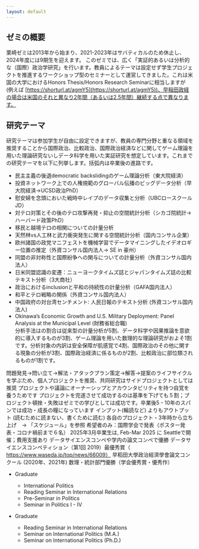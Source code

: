 ```yaml
---
layout: default
---
```


## ゼミの概要
栗崎ゼミは2013年から始まり、2021-2023年はサバティカルのため休止し、2024年度には9期生を迎えます。
このゼミでは、広く「実証的あるいは分析的な（国際）政治学研究」を行います。教員によるテーマは設定せず学生プロジェクトを推進するワークショップ型のセミナーとして運営してきました。これは米国の大学におけるHonors Thesis/Honors Research Seminarに相当しますが (例えば [https://shorturl.at/agmY5](https://shorturl.at/agmY5))、早稲田政経の場合は米国のそれと異なり2年間（あるいは2.5年間）継続する点で異なります。

## 研究テーマ
研究テーマは参加学生が自由に設定できますが、教員の専門分野と重なる領域を推奨することから国際政治、比較政治、国際政治経済などに関してゲーム理論を用いた理論研究ないしデータ科学を用いた実証研究を想定しています。これまでの研究テーマを以下に列挙します。括弧内は卒業後の進路です。
- 民主主義の後退democratic backslidingのゲーム理論分析（東大院経済）
- 投資ネットワーク上での人権規範のグローバル伝播のビッグデータ分析（早大院経済→UCSD政治PhD）
- 慰安婦を念頭においた戦時中レイプのデータ収集と分析（UBCロースクールJD）
- 対テロ対策とその後のテロ攻撃再発・抑止の空間統計分析（シカゴ院統計→ハーバード政策PhD）
- 移民と越境テロの相関についての計量分析
- 天然林vs人工林と武力衝突発生に関する空間統計分析（国内コンサル企業）
- 欧州諸国の政党マニフェストを機械学習でデータマイニングしたイデオロギー位置の推定（外資コンサル国内法人→ SE in 豪州）
- 同盟の非対称性と国際紛争への関与についての計量分析（外資コンサル国内法人）
- 日米同盟認識の変遷：ニューヨークタイムズ誌とジャパンタイムズ誌の比較テキスト分析（3大商社）
- 政治におけるinclusionと平和の持続性の計量分析（GAFA国内法人）
- 和平とテロ戦略の関係（外資コンサル国内法人）
- 中国政府の対台湾センチメント: 人民日報のテキスト分析 (外資コンサル国内法人)
- Okinawa’s Economic Growth and U.S. Military Deployment: Panel Analysis at the Municipal Level (財務省総合職)<br>
分析手法はの割合は従来型の計量分析が5割、データ科学や因果推論を意欲的に導入するものが3割、ゲーム理論を用いた数理的な理論研究がおよそ1割です。分析対象の内訳は安全保障が肌感覚で4割、国際政治のその他に関する現象の分析が3割、国際政治経済に係るものが2割、比較政治に部位類されるものが1割です。




問題発見→問い立て→解法・アタックプラン策定→解答→提案のライフサイクルを学ぶため、個人プロジェクトを推奨、共同研究はサイドプロジェクトとしては推奨
プロジェクトや議論にオーナーシップとアカウンタビリティを持つ自覚を養うためです
プロジェクトを完遂させて成功するのは基準を下げても５割；プロジェクト頓挫・失敗はゼミでの学びとしては成功です。卒業後5 - 10年のスパンでは成功・成長の糧になっています
インプット(輪読など) よりもアウトプット (読むために読まない、書くために読む)
各自のプロジェクト・3年時から立ち上げ　→ 「スケジュール」を参照
希望者のみ：国際学会で発表（ポスター発表・コロナ禍前まで６名）
2025年3月卒業生は, Feb-Mar 2025 に Seattleで開催；費用支援あり
データサイエンスコンペや学内の論文コンペで優勝
データサイエンスコンペティション（第1回 2019）最優秀賞（ https://www.waseda.jp/top/news/66009）
早稻田大學政治經濟學會論文コンクール (2020年、2021年) 数理・統計部門優勝（学会優秀賞・優秀作）


- Graduate
  - International Politics
  - Reading Seminar in International Relations
  - Pre-Seminar in Politics
  - Seminar in Politics I - IV

- Graduate
  - Reading Seminar in International Relations
  - Seminar on International Politics (M.A.)
  - Seminar on International Politics (Ph.D.)
